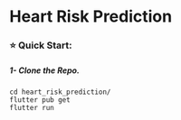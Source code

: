 # Heart Risk Prediction



### ⭐️ Quick Start:

##### 1- Clone the Repo.

```
cd heart_risk_prediction/
flutter pub get
flutter run





